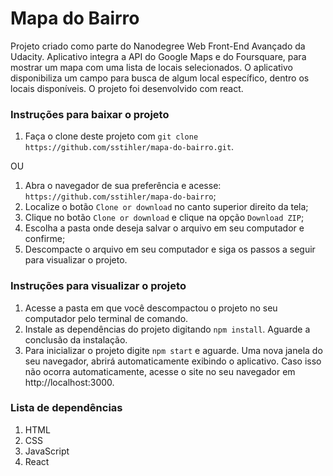 # Mapa do Bairro

Projeto criado como parte do Nanodegree Web Front-End Avançado da Udacity. Aplicativo integra a API do Google Maps e do Foursquare, para mostrar um mapa com uma lista de locais selecionados. O aplicativo disponibiliza um campo para busca de algum local específico, dentro os locais disponíveis. O projeto foi desenvolvido com react.

### Instruções para baixar o projeto

1. Faça o clone deste projeto com `git clone https://github.com/sstihler/mapa-do-bairro.git`.

OU

1. Abra o navegador de sua preferência e acesse: `https://github.com/sstihler/mapa-do-bairro`;
2. Localize o botão `Clone or download` no canto superior direito da tela;
3. Clique no botão `Clone or download` e clique na opção `Download ZIP`;
4. Escolha a pasta onde deseja salvar o arquivo em seu computador e confirme;
5. Descompacte o arquivo em seu computador e siga os passos a seguir para visualizar o projeto.

### Instruções para visualizar o projeto

1. Acesse a pasta em que você descompactou o projeto no seu computador pelo terminal de comando.
2. Instale as dependências do projeto digitando `npm install`. Aguarde a conclusão da instalação.
3. Para inicializar o projeto digite `npm start` e aguarde. Uma nova janela do seu navegador, abrirá automaticamente exibindo o aplicativo. Caso isso não ocorra automaticamente, acesse o site no seu navegador em http://localhost:3000.

### Lista de dependências

1. HTML
2. CSS
3. JavaScript
4. React